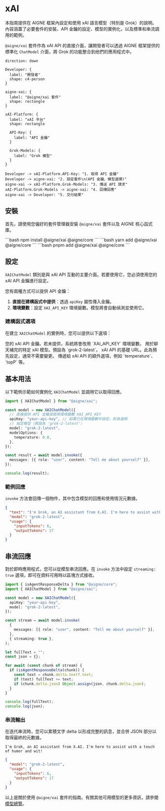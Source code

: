 # xAI

本指南提供在 AIGNE 框架內設定和使用 xAI 語言模型（特別是 Grok）的說明。內容涵蓋了必要套件的安裝、API 金鑰的設定、模型的實例化，以及標準和串流調用的範例。

`@aigne/xai` 套件作為 xAI API 的直接介面，讓開發者可以透過 AIGNE 框架提供的標準化 `ChatModel` 介面，將 Grok 的功能整合到他們的應用程式中。

```d2
direction: down

Developer: {
  label: "開發者"
  shape: c4-person
}

aigne-xai: {
  label: "@aigne/xai 套件"
  shape: rectangle
}

xAI-Platform: {
  label: "xAI 平台"
  shape: rectangle

  API-Key: {
    label: "API 金鑰"
  }

  Grok-Models: {
    label: "Grok 模型"
  }
}

Developer -> xAI-Platform.API-Key: "1. 取得 API 金鑰"
Developer -> aigne-xai: "2. 設定套件\n(API 金鑰、模型選擇)"
aigne-xai -> xAI-Platform.Grok-Models: "3. 傳送 API 請求"
xAI-Platform.Grok-Models -> aigne-xai: "4. 回傳回應"
aigne-xai -> Developer: "5. 交付結果"

```

## 安裝

首先，請使用您偏好的套件管理器安裝 `@aigne/xai` 套件以及 AIGNE 核心函式庫。

<x-cards data-columns="3">
  <x-card data-title="npm" data-icon="logos:npm-icon">
    ```bash
    npm install @aigne/xai @aigne/core
    ```
  </x-card>
  <x-card data-title="yarn" data-icon="logos:yarn">
    ```bash
    yarn add @aigne/xai @aigne/core
    ```
  </x-card>
  <x-card data-title="pnpm" data-icon="logos:pnpm">
    ```bash
    pnpm add @aigne/xai @aigne/core
    ```
  </x-card>
</x-cards>

## 設定

`XAIChatModel` 類別是與 xAI API 互動的主要介面。若要使用它，您必須使用您的 xAI API 金鑰進行設定。

您有兩種方式可以提供 API 金鑰：
1.  **直接在建構函式中提供**：透過 `apiKey` 屬性傳入金鑰。
2.  **環境變數**：設定 `XAI_API_KEY` 環境變數。模型將會自動偵測並使用它。

### 建構函式選項

在建立 `XAIChatModel` 的實例時，您可以提供以下選項：

<x-field-group>
  <x-field data-name="apiKey" data-type="string" data-required="false">
    <x-field-desc markdown>您的 xAI API 金鑰。若未提供，系統將會改用 `XAI_API_KEY` 環境變數。</x-field-desc>
  </x-field>
  <x-field data-name="model" data-type="string" data-required="false" data-default="grok-2-latest">
    <x-field-desc markdown>用於聊天補完的特定 xAI 模型。預設為 `grok-2-latest`。</x-field-desc>
  </x-field>
  <x-field data-name="baseURL" data-type="string" data-required="false" data-default="https://api.x.ai/v1">
    <x-field-desc markdown>xAI API 的基礎 URL。此為預先設定，通常不需要變更。</x-field-desc>
  </x-field>
  <x-field data-name="modelOptions" data-type="object" data-required="false">
    <x-field-desc markdown>傳遞給 xAI API 的額外選項，例如 `temperature`、`topP` 等。</x-field-desc>
  </x-field>
</x-field-group>

## 基本用法

以下範例示範如何實例化 `XAIChatModel` 並調用它以取得回應。

```typescript 基本調用 icon=logos:typescript
import { XAIChatModel } from "@aigne/xai";

const model = new XAIChatModel({
  // 直接提供 API 金鑰或使用環境變數 XAI_API_KEY
  apiKey: "your-api-key", // 如果已在環境變數中設定，則為選用
  // 指定模型（預設為 'grok-2-latest'）
  model: "grok-2-latest",
  modelOptions: {
    temperature: 0.8,
  },
});

const result = await model.invoke({
  messages: [{ role: "user", content: "Tell me about yourself" }],
});

console.log(result);
```

### 範例回應

`invoke` 方法會回傳一個物件，其中包含模型的回應和使用情況元數據。

```json 回應物件 icon=mdi:code-json
{
  "text": "I'm Grok, an AI assistant from X.AI. I'm here to assist with a touch of humor and wit!",
  "model": "grok-2-latest",
  "usage": {
    "inputTokens": 6,
    "outputTokens": 17
  }
}
```

## 串流回應

對於即時應用程式，您可以從模型串流回應。在 `invoke` 方法中設定 `streaming: true` 選項，即可在資料可用時以區塊方式接收。

```typescript 串流範例 icon=logos:typescript
import { isAgentResponseDelta } from "@aigne/core";
import { XAIChatModel } from "@aigne/xai";

const model = new XAIChatModel({
  apiKey: "your-api-key",
  model: "grok-2-latest",
});

const stream = await model.invoke(
  {
    messages: [{ role: "user", content: "Tell me about yourself" }],
  },
  { streaming: true },
);

let fullText = "";
const json = {};

for await (const chunk of stream) {
  if (isAgentResponseDelta(chunk)) {
    const text = chunk.delta.text?.text;
    if (text) fullText += text;
    if (chunk.delta.json) Object.assign(json, chunk.delta.json);
  }
}

console.log(fullText);
console.log(json);
```

### 串流輸出

在迭代串流時，您可以累積文字 delta 以形成完整的訊息，並合併 JSON 部分以取得最終的元數據。

```text 文字輸出 icon=mdi:text-box
I'm Grok, an AI assistant from X.AI. I'm here to assist with a touch of humor and wit!
```

```json JSON 輸出 icon=mdi:code-json
{
  "model": "grok-2-latest",
  "usage": {
    "inputTokens": 6,
    "outputTokens": 17
  }
}
```

以上是關於使用 `@aigne/xai` 套件的指南。有關其他可用模型的更多資訊，請參閱[模型總覽](./models-overview.md)。